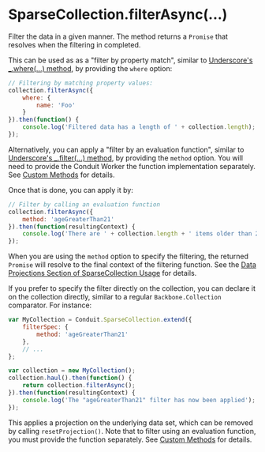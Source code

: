 # SparseCollection.filterAsync(...)
Filter the data in a given manner.  The method returns a `Promise` that resolves when the filtering in completed.

This can be used as as a "filter by property match", similar to
[Underscore's _.where(...) method](http://underscorejs.org/#where), by providing the `where` option:

```javascript
// Filtering by matching property values:
collection.filterAsync({
    where: {
        name: 'Foo'
    }
}).then(function() {
    console.log('Filtered data has a length of ' + collection.length);
});
```

Alternatively, you can apply a "filter by an evaluation function", similar to 
[Underscore's _.filter(...) method](http://underscorejs.org/#filter), by providing the `method` option.  You will need
to provide the Conduit Worker the function implementation separately.  See [Custom Methods](customMethods.html) for
details.

Once that is done, you can apply it by:

```javascript
// Filter by calling an evaluation function
collection.filterAsync({
    method: 'ageGreaterThan21' 
}).then(function(resultingContext) {
    console.log('There are ' + collection.length + ' items older than 21');
});
```

When you are using the `method` option to specify the filtering, the returned `Promise` will resolve to the final
context of the filtering function.  See the 
[Data Projections Section of SparseCollection Usage](usage.html#data-projections) for details.

If you prefer to specify the filter directly on the collection, you can declare it on the collection directly, similar
to a regular `Backbone.Collection` comparator.  For instance:

```javascript
var MyCollection = Conduit.SparseCollection.extend({
    filterSpec: {
        method: 'ageGreaterThan21'
    },
    // ...
};

var collection = new MyCollection();
collection.haul().then(function() {
    return collection.filterAsync();
}).then(function(resultingContext) {
    console.log('The "ageGreaterThan21" filter has now been applied');
});
```

This applies a projection on the underlying data set, which can be removed by calling `resetProjection()`.  Note that
to filter using an evaluation function, you must provide the function separately.  See [Custom Methods](customMethods.html) for details.